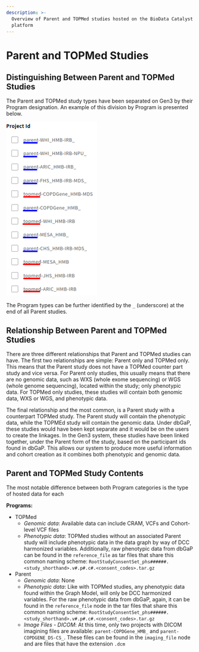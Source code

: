 ```yaml
---
description: >-
  Overview of Parent and TOPMed studies hosted on the BioData Catalyst Gen3
  platform
---
```


# Parent and TOPMed Studies

## Distinguishing Between Parent and TOPMed Studies

The Parent and TOPMed study types have been separated on Gen3 by their Program designation. An example of this division by Program is presented below.

![A list of Parent \(underlined in blue\) and TOPMed studies \(underlined in red\)](../../.gitbook/assets/parent_topmed_studies2.png)

The Program types can be further identified by the `_` \(underscore\) at the end of all Parent studies.

## Relationship Between Parent and TOPMed Studies

There are three different relationships that Parent and TOPMed studies can have. The first two relationships are simple: Parent only and TOPMed only. This means that the Parent study does not have a TOPMed counter part study and vice versa. For Parent only studies, this usually means that there are no genomic data, such as WXS \(whole exome sequencing\) or WGS \(whole genome sequencing\), located within the study; only phenotypic data. For TOPMed only studies, these studies will contain both genomic data, WXS or WGS, and phenotypic data.

The final relationship and the most common, is a Parent study with a counterpart TOPMed study. The Parent study will contain the phenotypic data, while the TOPMEd study will contain the genomic data. Under dbGaP, these studies would have been kept separate and it would be on the users to create the linkages. In the Gen3 system, these studies have been linked together, under the Parent form of the study, based on the participant ids found in dbGaP. This allows our system to produce more useful information and cohort creation as it combines both phenotypic and genomic data.

## Parent and TOPMed Study Contents

The most notable difference between both Program categories is the type of hosted data for each

 **Programs:**

* TOPMed
  * _Genomic data_: Available data can include CRAM, VCFs and Cohort-level VCF files
  * _Phenotypic data_: TOPMed studies without an associated Parent study will include phenotypic data in the data graph by way of DCC harmonized variables. Additionally, raw phenotypic data from dbGaP can be found in the `reference_file` as tar files that share this common naming scheme: `RootStudyConsentSet_phs######.<study_shorthand>.v#.p#.c#.<consent_codes>.tar.gz`
* Parent
  * _Genomic data_: None
  * _Phenotypic data_: Like with TOPMed studies, any phenotypic data found within the Graph Model, will only be DCC harmonized variables. For the raw phenotypic data from dbGaP, again, it can be found in the `reference_file` node in the tar files that share this common naming scheme: `RootStudyConsentSet_phs######.<study_shorthand>.v#.p#.c#.<consent_codes>.tar.gz`
  * _Image Files - DICOM_: At this time, only two projects with DICOM imagining files are available: `parent-COPDGene_HMB_` and `parent-COPDGENE_DS-CS_`. These files can be found in the `imaging_file` node and are files that have the extension `.dcm`

